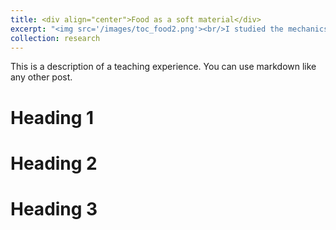 ```yaml
---
title: <div align="center">Food as a soft material</div>
excerpt: "<img src='/images/toc_food2.png'><br/>I studied the mechanics of dairy proteins and tissues, and designed plant-based food materials that mimic these properties."
collection: research
---
```



This is a description of a teaching experience. You can use markdown like any other post.

Heading 1
======

Heading 2
======

Heading 3
======

